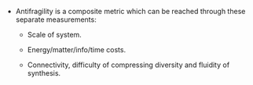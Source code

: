 - Antifragility is a composite metric which can be reached through these separate measurements:
	 - Scale of system.

	 - Energy/matter/info/time costs.

	 - Connectivity, difficulty of compressing diversity and fluidity of synthesis.
